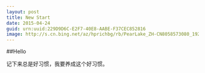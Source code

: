 ```yaml
---
layout: post
title: New Start
date: 2015-04-24
guid: urn:uuid:229D9D6C-E2F7-40E8-AABE-F37CEC852816
image: http://s.cn.bing.net/az/hprichbg/rb/PearLake_ZH-CN8058573080_1920x1080.jpg
---
```


##Hello

记下来总是好习惯，我要养成这个好习惯。